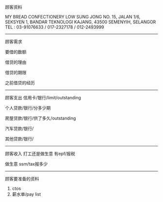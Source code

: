 顾客资料

MY BREAD CONFECTIONERY 
LOW SUNG JONG NO. 15, JALAN 1/6, SEKSYEN 1, BANDAR TEKNOLOGI KAJANG, 43500 SEMENYIH, SELANGOR TEL : 03-91076633 / 017-2327178 / 012-2493999

-----------------
顾客需求


要借的数额

借贷的理由

借贷的期限

之前借贷的经历


--------------
顾客支出
信用卡/银行/limit/outstanding


个人贷款/银行/分多少期

房屋贷款/银行/供了多久/outstanding

汽车贷款/银行/


其他贷款/银行/

-----------
顾客收入
打工还是做生意
有epf/报税

做生意 ssm/tax报多少

-------
顾客要准备的资料
1. ctos
2. 薪水单/pay list




